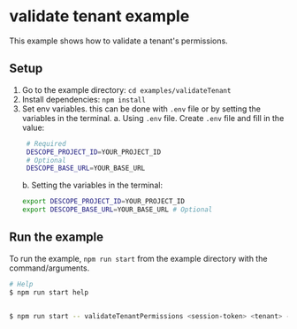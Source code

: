 # validate tenant example

This example shows how to validate a tenant's permissions.

## Setup

1. Go to the example directory: `cd examples/validateTenant`
2. Install dependencies: `npm install`
3. Set env variables. this can be done with `.env` file or by setting the variables in the terminal.
   a. Using `.env` file. Create `.env` file and fill in the value:
   ```bash
    # Required
    DESCOPE_PROJECT_ID=YOUR_PROJECT_ID
    # Optional
    DESCOPE_BASE_URL=YOUR_BASE_URL
   ```
   b. Setting the variables in the terminal:
   ```bash
   export DESCOPE_PROJECT_ID=YOUR_PROJECT_ID
   export DESCOPE_BASE_URL=YOUR_BASE_URL # Optional
   ```

## Run the example

To run the example, `npm run start` from the example directory with the command/arguments.

```bash
# Help
$ npm run start help


$ npm run start -- validateTenantPermissions <session-token> <tenant> --permissions <permission1> <permission2> <permission3>
```
